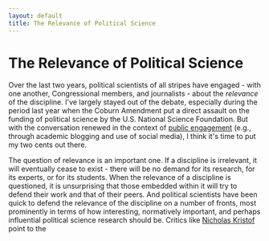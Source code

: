 ```yaml
---
layout: default
title: The Relevance of Political Science
---
```



# The Relevance of Political Science #

Over the last two years, political scientists of all stripes have engaged - with one another, Congressional members, and journalists - about the *relevance* of the discipline. I've largely stayed out of the debate, especially during the period last year when the Coburn Amendment put a direct assault on the funding of political science by the U.S. National Science Foundation. But with the conversation renewed in the context of [public engagement](http://www.nytimes.com/2014/02/16/opinion/sunday/kristof-professors-we-need-you.html?smid=tw-share&_r=1) (e.g., through academic blogging and use of social media), I think it's time to put my two cents out there.

The question of relevance is an important one. If a discipline is irrelevant, it will eventually cease to exist - there will be no demand for its research, for its experts, or for its students. When the relevance of a discipline is questioned, it is unsurprising that those embedded within it will try to defend their work and that of their peers. And political scientists have been quick to defend the relevance of the discipline on a number of fronts, most prominently in terms of how interesting, normatively important, and perhaps influential political science research should be. Critics like [Nicholas Kristof](http://www.nytimes.com/2014/02/16/opinion/sunday/kristof-professors-we-need-you.html?smid=tw-share&_r=1) point to the 

